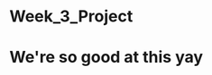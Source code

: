 # Week_3_Project
<html> 
<body>

  <h1> We're so good at this yay </h1>

  
    
  </body>


</html>

